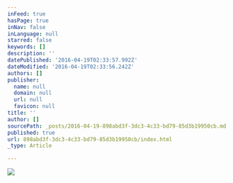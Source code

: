 ```yaml
---
inFeed: true
hasPage: true
inNav: false
inLanguage: null
starred: false
keywords: []
description: ''
datePublished: '2016-04-19T02:33:57.992Z'
dateModified: '2016-04-19T02:33:56.242Z'
authors: []
publisher:
  name: null
  domain: null
  url: null
  favicon: null
title: ''
author: []
sourcePath: _posts/2016-04-19-898abd3f-3dc3-4c33-bd79-85d3b19950cb.md
published: true
url: 898abd3f-3dc3-4c33-bd79-85d3b19950cb/index.html
_type: Article

---
```

![](https://the-grid-user-content.s3-us-west-2.amazonaws.com/32c0d793-b77e-4dcf-9504-3edbf4602dc3.png)